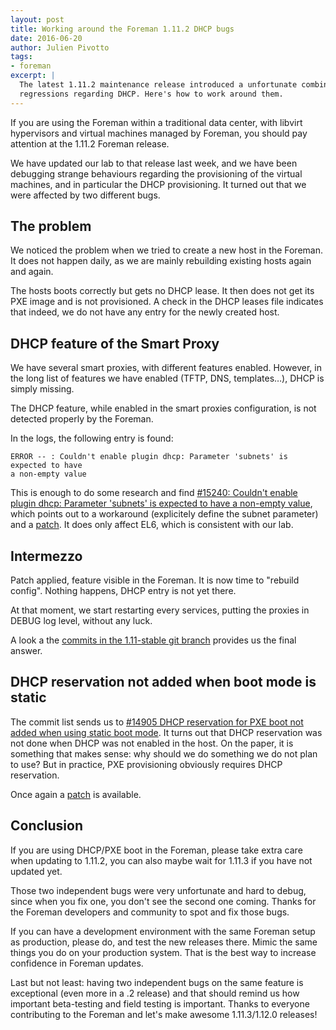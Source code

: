 ```yaml
---
layout: post
title: Working around the Foreman 1.11.2 DHCP bugs
date: 2016-06-20
author: Julien Pivotto
tags:
- foreman
excerpt: |
  The latest 1.11.2 maintenance release introduced a unfortunate combination of
  regressions regarding DHCP. Here's how to work around them.
---
```


If you are using the Foreman within a traditional data center, with libvirt
hypervisors and virtual machines managed by Foreman, you should pay attention
at the 1.11.2 Foreman release.

We have updated our lab to that release last week, and we have been debugging
strange behaviours regarding the provisioning of the virtual machines, and in
particular the DHCP provisioning. It turned out that we were affected by two
different bugs.

## The problem

We noticed the problem when we tried to create a new host in the Foreman. It
does not happen daily, as we are mainly rebuilding existing hosts again and
again.

The hosts boots correctly but gets no DHCP lease. It then does not get its PXE
image and is not provisioned. A check in the DHCP leases file indicates that
indeed, we do not have any entry for the newly created host.

## DHCP feature of the Smart Proxy

We have several smart proxies, with different features enabled. However, in the
long list of features we have enabled (TFTP, DNS, templates…), DHCP is simply
missing.

The DHCP feature, while enabled in the smart proxies configuration, is not
detected properly by the Foreman.

In the logs, the following entry is found:

```
ERROR -- : Couldn't enable plugin dhcp: Parameter 'subnets' is expected to have
a non-empty value
```

This is enough to do some research and find [#15240: Couldn't enable plugin
dhcp: Parameter 'subnets' is expected to have a non-empty value][15240], which
points out to a workaround (explicitely define the subnet parameter) and a
[patch][patch1]. It does only affect EL6, which is consistent with our lab.

[15240]: http://projects.theforeman.org/issues/15240
[patch1]: https://github.com/theforeman/smart-proxy/pull/424

## Intermezzo

Patch applied, feature visible in the Foreman. It is now time to "rebuild
config". Nothing happens, DHCP entry is not yet there.

At that moment, we start restarting every services, putting the proxies in DEBUG
log level, without any luck.

A look a the [commits in the 1.11-stable git branch][commits] provides us the
final answer.

[commits]: https://github.com/theforeman/foreman/commits/1.11-stable

## DHCP reservation not added when boot mode is static

The commit list sends us to [#14905 DHCP reservation for PXE boot not added when
using static boot mode][14905]. It turns out that DHCP reservation was not done
when DHCP was not enabled in the host. On the paper, it is something that makes
sense: why should we do something we do not plan to use? But in practice, PXE
provisioning obviously requires DHCP reservation.

Once again a [patch][patch2] is available.

[14905]: http://projects.theforeman.org/issues/14905
[patch2]: https://github.com/theforeman/foreman/commit/2742dec994635556e3caa1ccaf76e621fee79885

## Conclusion

If you are using DHCP/PXE boot in the Foreman, please take extra care when
updating to 1.11.2, you can also maybe wait for 1.11.3 if you have not updated
yet.

Those two independent bugs were very unfortunate and hard to debug, since when
you fix one, you don't see the second one coming. Thanks for the Foreman
developers and community to spot and fix those bugs.

If you can have a development environment with the same Foreman setup as
production, please do, and test the new releases there. Mimic the same things
you do on your production system. That is the best way to increase confidence in
Foreman updates.

Last but not least: having two independent bugs on the same feature is
exceptional (even more in a .2 release) and that should remind us how important
beta-testing and field testing is important. Thanks to everyone contributing to
the Foreman and let's make awesome 1.11.3/1.12.0 releases!
